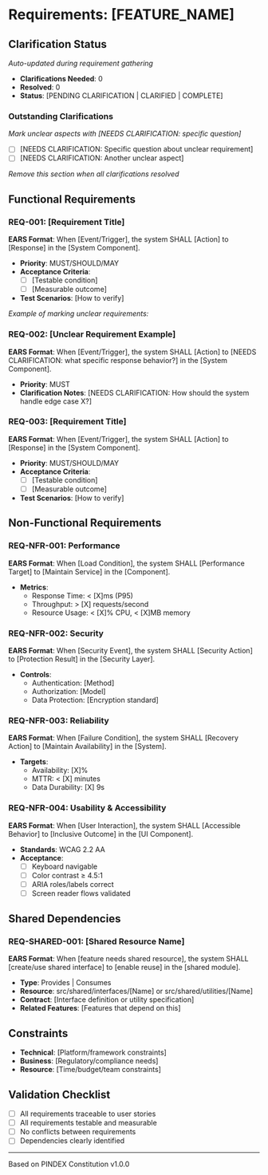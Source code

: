 # Requirements: [FEATURE_NAME]

## Clarification Status
*Auto-updated during requirement gathering*

- **Clarifications Needed**: 0
- **Resolved**: 0
- **Status**: [PENDING CLARIFICATION | CLARIFIED | COMPLETE]

### Outstanding Clarifications
*Mark unclear aspects with [NEEDS CLARIFICATION: specific question]*

- [ ] [NEEDS CLARIFICATION: Specific question about unclear requirement]
- [ ] [NEEDS CLARIFICATION: Another unclear aspect]

*Remove this section when all clarifications resolved*

## Functional Requirements

### REQ-001: [Requirement Title]
**EARS Format**: When [Event/Trigger], the system SHALL [Action] to [Response] in the [System Component].
- **Priority**: MUST/SHOULD/MAY
- **Acceptance Criteria**:
  - [ ] [Testable condition]
  - [ ] [Measurable outcome]
- **Test Scenarios**: [How to verify]

*Example of marking unclear requirements:*
### REQ-002: [Unclear Requirement Example]
**EARS Format**: When [Event/Trigger], the system SHALL [Action] to [NEEDS CLARIFICATION: what specific response behavior?] in the [System Component].
- **Priority**: MUST
- **Clarification Notes**: [NEEDS CLARIFICATION: How should the system handle edge case X?]

### REQ-003: [Requirement Title]
**EARS Format**: When [Event/Trigger], the system SHALL [Action] to [Response] in the [System Component].
- **Priority**: MUST/SHOULD/MAY
- **Acceptance Criteria**:
  - [ ] [Testable condition]
  - [ ] [Measurable outcome]
- **Test Scenarios**: [How to verify]

## Non-Functional Requirements

### REQ-NFR-001: Performance
**EARS Format**: When [Load Condition], the system SHALL [Performance Target] to [Maintain Service] in the [Component].
- **Metrics**:
  - Response Time: < [X]ms (P95)
  - Throughput: > [X] requests/second
  - Resource Usage: < [X]% CPU, < [X]MB memory

### REQ-NFR-002: Security
**EARS Format**: When [Security Event], the system SHALL [Security Action] to [Protection Result] in the [Security Layer].
- **Controls**:
  - Authentication: [Method]
  - Authorization: [Model]
  - Data Protection: [Encryption standard]

### REQ-NFR-003: Reliability
**EARS Format**: When [Failure Condition], the system SHALL [Recovery Action] to [Maintain Availability] in the [System].
- **Targets**:
  - Availability: [X]%
  - MTTR: < [X] minutes
  - Data Durability: [X] 9s

### REQ-NFR-004: Usability & Accessibility
**EARS Format**: When [User Interaction], the system SHALL [Accessible Behavior] to [Inclusive Outcome] in the [UI Component].
- **Standards**: WCAG 2.2 AA
- **Acceptance**:
  - [ ] Keyboard navigable
  - [ ] Color contrast ≥ 4.5:1
  - [ ] ARIA roles/labels correct
  - [ ] Screen reader flows validated

## Shared Dependencies

### REQ-SHARED-001: [Shared Resource Name]
**EARS Format**: When [feature needs shared resource], the system SHALL [create/use shared interface] to [enable reuse] in the [shared module].
- **Type**: Provides | Consumes
- **Resource**: src/shared/interfaces/[Name] or src/shared/utilities/[Name]
- **Contract**: [Interface definition or utility specification]
- **Related Features**: [Features that depend on this]

## Constraints
- **Technical**: [Platform/framework constraints]
- **Business**: [Regulatory/compliance needs]
- **Resource**: [Time/budget/team constraints]

## Validation Checklist
- [ ] All requirements traceable to user stories
- [ ] All requirements testable and measurable
- [ ] No conflicts between requirements
- [ ] Dependencies clearly identified

---
Based on PINDEX Constitution v1.0.0